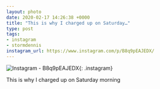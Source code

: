 ```yaml
---
layout: photo
date: 2020-02-17 14:26:38 +0000
title: "This is why I charged up on Saturday…"
type: post
tags:
- instagram
- stormdennis
instagram_url: https://www.instagram.com/p/B8q9pEAJEDX/
---
```


![Instagram - B8q9pEAJEDX](https://colinseymour.co.uk/img/B8q9pEAJEDX.jpg){: .instagram}

This is why I charged up on Saturday morning 
